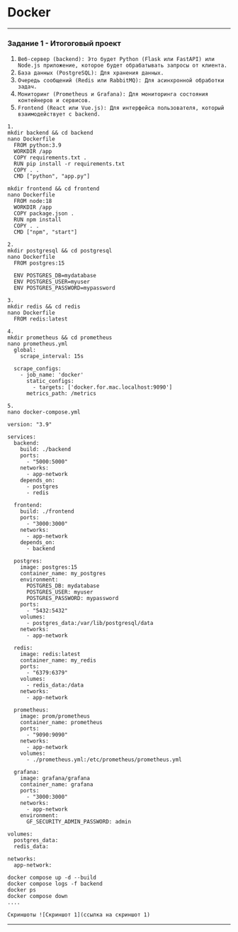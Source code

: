 # Docker

---

### Задание 1 - Итогоговый проект

1. `Веб-сервер (backend): Это будет Python (Flask или FastAPI) или Node.js приложение, которое будет обрабатывать запросы от клиента.`
2. `База данных (PostgreSQL): Для хранения данных.`
3. `Очередь сообщений (Redis или RabbitMQ): Для асинхронной обработки задач.`
4. `Мониторинг (Prometheus и Grafana): Для мониторинга состояния контейнеров и сервисов.`
5. `Frontend (React или Vue.js): Для интерфейса пользователя, который взаимодействует с backend.`

``` ~Решение~
1.
mkdir backend && cd backend
nano Dockerfile
  FROM python:3.9
  WORKDIR /app
  COPY requirements.txt .
  RUN pip install -r requirements.txt
  COPY . .
  CMD ["python", "app.py"]

mkdir frontend && cd frontend
nano Dockerfile
  FROM node:18
  WORKDIR /app
  COPY package.json .
  RUN npm install
  COPY . .
  CMD ["npm", "start"]

2.
mkdir postgresql && cd postgresql
nano Dockerfile
  FROM postgres:15

  ENV POSTGRES_DB=mydatabase
  ENV POSTGRES_USER=myuser
  ENV POSTGRES_PASSWORD=mypassword

3.
mkdir redis && cd redis
nano Dockerfile
  FROM redis:latest

4.
mkdir prometheus && cd prometheus
nano prometheus.yml
  global:
    scrape_interval: 15s

  scrape_configs:
    - job_name: 'docker'
      static_configs:
        - targets: ['docker.for.mac.localhost:9090']
      metrics_path: /metrics

5.
nano docker-compose.yml

version: "3.9"

services:
  backend:
    build: ./backend
    ports:
      - "5000:5000"
    networks:
      - app-network
    depends_on:
      - postgres
      - redis

  frontend:
    build: ./frontend
    ports:
      - "3000:3000"
    networks:
      - app-network
    depends_on:
      - backend

  postgres:
    image: postgres:15
    container_name: my_postgres
    environment:
      POSTGRES_DB: mydatabase
      POSTGRES_USER: myuser
      POSTGRES_PASSWORD: mypassword
    ports:
      - "5432:5432"
    volumes:
      - postgres_data:/var/lib/postgresql/data
    networks:
      - app-network

  redis:
    image: redis:latest
    container_name: my_redis
    ports:
      - "6379:6379"
    volumes:
      - redis_data:/data
    networks:
      - app-network

  prometheus:
    image: prom/prometheus
    container_name: prometheus
    ports:
      - "9090:9090"
    networks:
      - app-network
    volumes:
      - ./prometheus.yml:/etc/prometheus/prometheus.yml

  grafana:
    image: grafana/grafana
    container_name: grafana
    ports:
      - "3000:3000"
    networks:
      - app-network
    environment:
      GF_SECURITY_ADMIN_PASSWORD: admin

volumes:
  postgres_data:
  redis_data:

networks:
  app-network:

docker compose up -d --build
docker compose logs -f backend
docker ps
docker compose down
....
```

`Cкриншоты
![Cкриншот 1](ссылка на скриншот 1)`

---